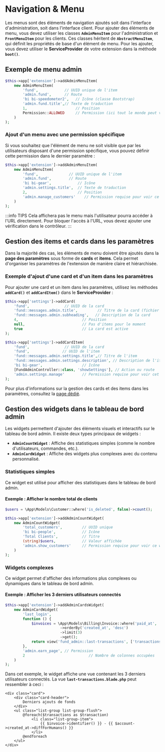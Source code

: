 # Navigation & Menu

Les menus sont des éléments de navigation ajoutés soit dans l'interface d'administration, soit dans l'interface client. Pour ajouter des éléments de menu, vous devez utiliser les classes **`AdminMenuItem`** pour l'administration et **`FrontMenuItem`** pour les clients. Ces classes héritent de **`AbstractMenuItem`**, qui définit les propriétés de base d'un élément de menu.
Pour les ajouter, vous devez utiliser le **ServiceProvider** de votre extension dans la méthode **`boot()`**.
## Exemple de menu admin


```php
$this->app['extension']->addAdminMenuItem(
    new AdminMenuItem(
        'fund',            // UUID unique de l'item
        'admin.fund',      // Route
        'bi bi-speedometer2',   // Icône (classe Bootstrap)
        'admin.fund.title',// Texte de traduction
        1,                      // Position
        Permission::ALLOWED     // Permission (ici tout le monde peut voir)
    )
);
```

### Ajout d'un menu avec une permission spécifique

Si vous souhaitez que l'élément de menu ne soit visible que par les utilisateurs disposant d'une permission spécifique, vous pouvez définir cette permission dans le dernier paramètre :

```php
$this->app['extension']->addAdminMenuItem(
    new AdminMenuItem(
        'fund',              // UUID unique de l'item
        'admin.fund',        // Route
        'bi bi-gear',            // Icône
        'admin.settings.title',  // Texte de traduction
        2,                       // Position
        'admin.manage_customers'    // Permission requise pour voir ce menu
    )
);
```
:::info TIPS
Cela affichera pas le menu mais l'utilisateur pourra accéder à l'URL directement. Pour bloquer l'accès à l'URL, vous devez ajouter une vérification dans le contrôleur.
:::
##  Gestion des items et cards dans les paramètres

Dans la majorité des cas, les éléments de menu doivent être ajoutés dans la **page des paramètres** sous forme de **cards** et **items**. Cela permet d'organiser les paramètres de l'extension de manière claire et hiérarchisée.

### Exemple d'ajout d'une card et d'un item dans les paramètres

Pour ajouter une card et un item dans les paramètres, utilisez les méthodes **`addCard()`** et **`addCardItem()`** dans le **ServiceProvider** :

```php
$this->app['settings']->addCard(
    'fund',                // UUID de la card
    'fund::messages.admin.title',         // Titre de la card (fichier de langue)
    'fund::messages.admin.subheading',   // Description de la card
    4,                             // Position
    null,                          // Pas d'items pour le moment
    true                           // La card est active
);

$this->app['settings']->addCardItem(
    'fund',                // UUID de la card
    'fund',               // UUID de l'item
    'fund::messages.admin.settings.title',// Titre de l'item
    'fund::messages.admin.settings.description', // Description de l'item
    'bi bi-gear',                  // Icône
    [FundAdminController::class, 'showSettings'], // Action ou route
    'admin.settings.manage'        // Permission requise pour voir cet item
);
```

Pour plus d'informations sur la gestion des cards et des items dans les paramètres, consultez la [page dédié](../settings).

## Gestion des widgets dans le tableau de bord admin

Les widgets permettent d'ajouter des éléments visuels et interactifs sur le tableau de bord admin. Il existe deux types principaux de widgets :

- **`AdminCountWidget`** : Affiche des statistiques simples (comme le nombre d'utilisateurs, commandes, etc.).
- **`AdminCardWidget`** : Affiche des widgets plus complexes avec du contenu personnalisé.

### Statistiques simples

Ce widget est utilisé pour afficher des statistiques dans le tableau de bord admin.

#### Exemple : Afficher le nombre total de clients

```php
$users = \App\Models\Customer::where('is_deleted', false)->count();

$this->app['extension']->addAdminCountWidget(
    new AdminCountWidget(
        'total_customers',         // UUID unique
        'bi bi-people',            // Icône
        'Total Clients',           // Titre
        (string)$users,            // Valeur affichée
        'admin.show_customers'     // Permission requise pour voir ce widget
    )
);
```

### Widgets complexes

Ce widget permet d'afficher des informations plus complexes ou dynamiques dans le tableau de bord admin.

#### Exemple : Afficher les 3 derniers utilisateurs connectés

```php
$this->app['extension']->addAdminCardsWidget(
    new AdminCardWidget(
        'last_login',
        function () {
            $invoices = \App\Models\Billing\Invoice::where('paid_at', '!=', null)
                         ->orderBy('created_at', 'desc')
                         ->limit(3)
                         ->get();
            return view('fund_admin::last-transactions', ['transactions' => $invoices]);
        },
        'admin.earn_page', // Permission
        2                             // Nombre de colonnes occupées
    )
);
```

Dans cet exemple, le widget affiche une vue contenant les 3 derniers utilisateurs connectés. La vue **`last-transactions.blade.php`** peut ressembler à ceci :

```blade
<div class="card">
    <div class="card-header">
        Derniers ajouts de fonds
    </div>
    <ul class="list-group list-group-flush">
        @foreach($transactions as $transaction)
            <li class="list-group-item">
                {{ $invoice->identifier() }} - {{ $account->created_at->diffForHumans() }}
            </li>
        @endforeach
    </ul>
</div>
```
